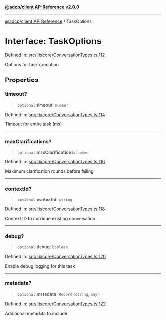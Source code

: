 [**@adcp/client API Reference v2.0.0**](../README.md)

***

[@adcp/client API Reference](../README.md) / TaskOptions

# Interface: TaskOptions

Defined in: [src/lib/core/ConversationTypes.ts:112](https://github.com/adcontextprotocol/adcp-client/blob/add23254eadaef025ae9fbe49b40948f459b98ff/src/lib/core/ConversationTypes.ts#L112)

Options for task execution

## Properties

### timeout?

> `optional` **timeout**: `number`

Defined in: [src/lib/core/ConversationTypes.ts:114](https://github.com/adcontextprotocol/adcp-client/blob/add23254eadaef025ae9fbe49b40948f459b98ff/src/lib/core/ConversationTypes.ts#L114)

Timeout for entire task (ms)

***

### maxClarifications?

> `optional` **maxClarifications**: `number`

Defined in: [src/lib/core/ConversationTypes.ts:116](https://github.com/adcontextprotocol/adcp-client/blob/add23254eadaef025ae9fbe49b40948f459b98ff/src/lib/core/ConversationTypes.ts#L116)

Maximum clarification rounds before failing

***

### contextId?

> `optional` **contextId**: `string`

Defined in: [src/lib/core/ConversationTypes.ts:118](https://github.com/adcontextprotocol/adcp-client/blob/add23254eadaef025ae9fbe49b40948f459b98ff/src/lib/core/ConversationTypes.ts#L118)

Context ID to continue existing conversation

***

### debug?

> `optional` **debug**: `boolean`

Defined in: [src/lib/core/ConversationTypes.ts:120](https://github.com/adcontextprotocol/adcp-client/blob/add23254eadaef025ae9fbe49b40948f459b98ff/src/lib/core/ConversationTypes.ts#L120)

Enable debug logging for this task

***

### metadata?

> `optional` **metadata**: `Record`\<`string`, `any`\>

Defined in: [src/lib/core/ConversationTypes.ts:122](https://github.com/adcontextprotocol/adcp-client/blob/add23254eadaef025ae9fbe49b40948f459b98ff/src/lib/core/ConversationTypes.ts#L122)

Additional metadata to include
